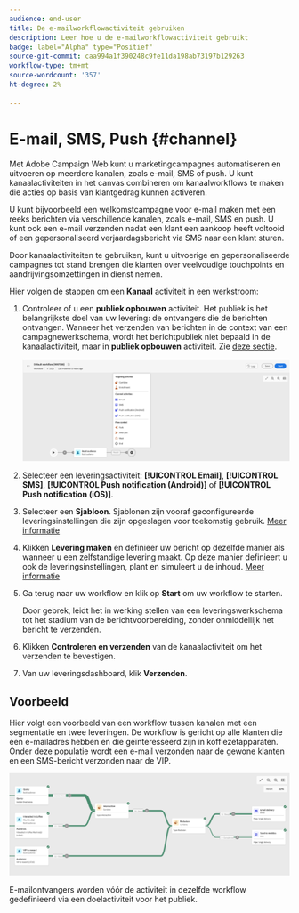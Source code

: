 ```yaml
---
audience: end-user
title: De e-mailworkflowactiviteit gebruiken
description: Leer hoe u de e-mailworkflowactiviteit gebruikt
badge: label="Alpha" type="Positief"
source-git-commit: caa994a1f390248c9fe11da198ab73197b129263
workflow-type: tm+mt
source-wordcount: '357'
ht-degree: 2%

---
```



# E-mail, SMS, Push {#channel}

Met Adobe Campaign Web kunt u marketingcampagnes automatiseren en uitvoeren op meerdere kanalen, zoals e-mail, SMS of push. U kunt kanaalactiviteiten in het canvas combineren om kanaalworkflows te maken die acties op basis van klantgedrag kunnen activeren.

U kunt bijvoorbeeld een welkomstcampagne voor e-mail maken met een reeks berichten via verschillende kanalen, zoals e-mail, SMS en push. U kunt ook een e-mail verzenden nadat een klant een aankoop heeft voltooid of een gepersonaliseerd verjaardagsbericht via SMS naar een klant sturen.

Door kanaalactiviteiten te gebruiken, kunt u uitvoerige en gepersonaliseerde campagnes tot stand brengen die klanten over veelvoudige touchpoints en aandrijvingsomzettingen in dienst nemen.

Hier volgen de stappen om een **Kanaal** activiteit in een werkstroom:

1. Controleer of u een **publiek opbouwen** activiteit. Het publiek is het belangrijkste doel van uw levering: de ontvangers die de berichten ontvangen. Wanneer het verzenden van berichten in de context van een campagnewerkschema, wordt het berichtpubliek niet bepaald in de kanaalactiviteit, maar in **publiek opbouwen** activiteit. Zie [deze sectie](build-audience.md).

   ![](../../msg/assets/add-delivery-in-wf.png)

1. Selecteer een leveringsactiviteit: **[!UICONTROL Email]**, **[!UICONTROL SMS]**, **[!UICONTROL Push notification (Android)]** of **[!UICONTROL Push notification (iOS)]**.

1. Selecteer een **Sjabloon**. Sjablonen zijn vooraf geconfigureerde leveringsinstellingen die zijn opgeslagen voor toekomstig gebruik. [Meer informatie](../../msg/delivery-template.md)

1. Klikken **Levering maken** en definieer uw bericht op dezelfde manier als wanneer u een zelfstandige levering maakt. Op deze manier definieert u ook de leveringsinstellingen, plant en simuleert u de inhoud. [Meer informatie](../../msg/gs-messages.md)

1. Ga terug naar uw workflow en klik op **Start** om uw workflow te starten.

   Door gebrek, leidt het in werking stellen van een leveringswerkschema tot het stadium van de berichtvoorbereiding, zonder onmiddellijk het bericht te verzenden.

1. Klikken **Controleren en verzenden** van de kanaalactiviteit om het verzenden te bevestigen.

1. Van uw leveringsdashboard, klik **Verzenden**.

## Voorbeeld

Hier volgt een voorbeeld van een workflow tussen kanalen met een segmentatie en twee leveringen. De workflow is gericht op alle klanten die een e-mailadres hebben en die geïnteresseerd zijn in koffiezetapparaten. Onder deze populatie wordt een e-mail verzonden naar de gewone klanten en een SMS-bericht verzonden naar de VIP.

![](../assets/workflow-channel-example.png)
<!--
description, which use case you can perform (common other activities that you can link before of after the activity)

how to add and configure the activity

example of a configured activity within a workflow
The Email delivery activity allows you to configure the sending an email in a workflow. 

-->



<!-- Scheduled emails available?

This can be a single send email and sent just once, or it can be a recurring email.
* Single send emails are standard emails, sent once.
* Recurring emails allow you to send the same email multiple times to different targets over a defined period. You can aggregate the deliveries per period in order to get reports that correspond to your needs.

When linked to a scheduler, you can define recurring emails.-->

E-mailontvangers worden vóór de activiteit in dezelfde workflow gedefinieerd via een doelactiviteit voor het publiek.

<!--The message preparation is triggered according to the workflow execution parameters. From the message dashboard, you can select whether to request or not a manual confirmation to send the message (required by default). You can start the workflow manually or place a scheduler activity in the workflow to automate execution.-->

